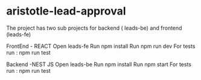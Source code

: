 # aristotle-lead-approval

The project has two sub projects for backend ( leads-be) and frontend (leads-fe)

FrontEnd - REACT
Open leads-fe
Run npm install
Run npm run dev
For tests run : npm run test

Backend -NEST JS
Open leads-be
Run npm install
Run npm start
For tests run : npm run test